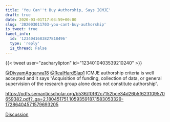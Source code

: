 ```yaml
---
title: 'You Can''t Buy Authorship, Says ICMJE'
draft: true
date: 2020-03-01T17:03:59+00:00
slug: '202003011703-you-cant-buy-authorship'
is_tweet: true
tweet_info:
  id: '1234041683827818496'
  type: 'reply'
  is_thread: False
---
```




{{< tweet user="zacharylipton" id="1234010403539210240" >}}

[@DivyamAggarwa18](https://x.com/DivyamAggarwa18) [@RealHardSlap1](https://x.com/RealHardSlap1) ICMJE authorship criteria is well accepted and it says “Acquisition of funding, collection of data, or general supervision of the research group alone does not constitute authorship“. 

<https://pdfs.semanticscholar.org/b536/f0f62c7152bce34d26b5f623109570659382.pdf?_ga=2.180451751.1059359187.1583053329-1728640457.1579693205>

[Discussion](https://x.com/sytelus/status/1234041683827818496)
